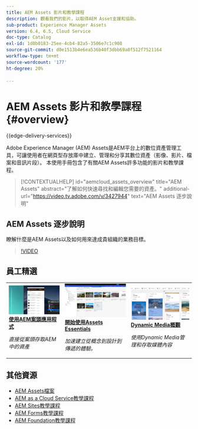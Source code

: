 ```yaml
---
title: AEM Assets 影片和教學課程
description: 觀看我們的影片，以取得AEM Asset支援和協助。
sub-product: Experience Manager Assets
version: 6.4, 6.5, Cloud Service
doc-type: Catalog
exl-id: 1d0b0183-25ee-4cb4-82a5-3506e7c1c908
source-git-commit: d0e1513b4e6ea536b40f3dbb69a0f512f7521164
workflow-type: tm+mt
source-wordcount: '177'
ht-degree: 20%

---
```


# AEM Assets 影片和教學課程 {#overview}

{{edge-delivery-services}}

Adobe Experience Manager (AEM) Assets是AEM平台上的數位資產管理工具，可讓使用者在網頁型存放庫中建立、管理和分享其數位資產（影像、影片、檔案和音訊片段）。 本使用手冊包含了有關AEM Assets許多功能的影片和教學課程。

>[!CONTEXTUALHELP]
>id="aemcloud_assets_overview"
>title="AEM Assets"
>abstract="了解如何快速尋找和編輯您需要的資產。"
>additional-url="https://video.tv.adobe.com/v/3427944" text="AEM Assets 逐步說明"

## AEM Assets 逐步說明

瞭解什麼是AEM Assets以及如何用來達成貴組織的業務目標。

>[!VIDEO](https://video.tv.adobe.com/v/3427944?learn=on)

<div id="recs-overview-body-1"></div>
<div id="recs-overview-body-2"></div>
<div id="recs-overview-body-3"></div>
<div id="recs-overview-body-4"></div>
<div id="recs-overview-body-5"></div>
<div id="recs-overview-body-6"></div>

<div id="staff-picks-section">

## 員工精選

<table>
<td>
   <a href="./creative-workflows/aem-desktop-app.md">
   <img alt="增強型智慧標記" src="./assets/overview/desktop-app.png" />
   </a>
   <div>
      <a href="./creative-workflows/aem-desktop-app.md">
      <strong>使用AEM案頭應用程式</strong>
      </a>
   </div>
   <p>
      <em>直接從案頭存取AEM中的資產</em>
   </p>
</td>
<td>
   <a href="../assets-essentials/overview.md">
   <img alt="AEM Assets Essentials" src="../assets-essentials/assets/overview/getting-started.png"/>
   </a>
   <div>
      <a href="../assets-essentials/overview.md">
      <strong>開始使用Assets Essentials</strong>
      </a>
   </div>
   <p>
      <em>加速建立從概念到設計到傳遞的體驗。</em>
   <p>
</td>
<td>
   <a href="./dynamic-media/dynamic-media-overview-feature-video-use.md">
   <img alt="Dynamic Media概觀" src="./assets/overview/dynamic-media.png" />
   </a>
   <div>
      <a href="./dynamic-media/dynamic-media-overview-feature-video-use.md">
      <strong>Dynamic Media概觀</strong>
      </a>
   </div>
   <p>
      <em>使用Dynamic Media管理和存取媒體內容</em>
   <p>
</td>
</table>

</div>

## 其他資源

* [AEM Assets檔案](https://experienceleague.adobe.com/docs/experience-manager-65/assets/home.html?lang=en)
* [AEM as a Cloud Service教學課程](/help/cloud-service/overview.md)
* [AEM Sites教學課程](/help/sites/overview.md)
* [AEM Forms教學課程](/help/forms/overview.md)
* [AEM Foundation教學課程](/help/foundation/overview.md)
